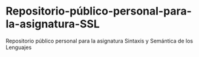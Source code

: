 # Repositorio-público-personal-para-la-asignatura-SSL
Repositorio público personal para la asignatura Sintaxis y Semántica de los Lenguajes 
